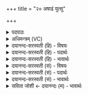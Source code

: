 +++
title = "२० अषाढं युत्सु"

+++
<details><summary>पदपाठः</summary>

अषा॑ढम्। यु॒त्स्विति॑ यु॒त्ऽसु। पृत॑नासु। पप्रि॑म्। स्व॒र्षाम्। स्वःसामिति॑ स्वः॒ऽसाम्। अ॒प्साम्। वृ॒जन॑स्य। गो॒पाम्। भ॒रे॒षु॒जामिति॑ भरेषु॒ऽजाम्। सु॒क्षि॒तिमिति॑ सुऽक्षि॒तिम्। सु॒श्रव॑स॒मिति॑ सु॒ऽश्रव॑सम्। जय॒न्तम्। त्वाम्। अनु॑ म॒दे॒म॒। सो॒म॒। २०।
</details>

<details><summary>अधिमन्त्रम् (VC)</summary>

- सोमो देवता
- गोतम ऋषिः
- निचृत्त्रिष्टुप्
- धैवतः
</details>

<details><summary>दयानन्द-सरस्वती (हि) - विषयः</summary>

अब राजधर्म विषय को अगले मन्त्र में कहा है ॥
</details>

<details><summary>दयानन्द-सरस्वती (हि) - पदार्थः</summary>

पदार्थान्वयभाषाः -  हे (सोम) समस्त ऐश्वर्य से युक्त राजन् वा सेनापते ! हम लोग जिन (युत्सु) युद्धों में (अषाढम्) असह्य (पृतनासु) मनुष्य की सेनाओं में (पप्रिम्) पूर्ण बल विद्यायुक्त वा रक्षक (स्वर्षाम्) सुख का सेवन करने वा (अप्साम्) जलों वा प्राणों को देनेवाले (वृजनस्य) बल के (गोपाम्) रक्षक (भरेषुजाम्) धारण करने योग्य संग्रामों में जीतनेवाले (सुक्षितिम्) पृथिवी के सुन्दर राज्यवाले (सुश्रवसम्) सुन्दर अन्न वा कीर्त्तियों से युक्त (जयन्तम्) शत्रुओं को जीतनेवाले (त्वाम्) आपको (अनु, मदेम) अनुमोदित करें ॥२० ॥
</details>

<details><summary>दयानन्द-सरस्वती (हि) - भावार्थः</summary>

भावार्थभाषाः -  जिस राजा वा सेनापति के उत्तम स्वभाव से राजपुरुष सेनाजन और प्रजापुरुष प्रसन्न रहें और जिनकी प्रसन्नता में राजा प्रसन्न हो, वहाँ दृढ़ विजय, उत्तम निश्चल ऐश्वर्य और अच्छी प्रतिष्ठा होती है ॥२० ॥
</details>

<details><summary>दयानन्द-सरस्वती (सं) - विषयः</summary>

अथ राजधर्मविषयमाह ॥
</details>

<details><summary>दयानन्द-सरस्वती (सं) - पदार्थः</summary>

पदार्थान्वयभाषाः -  हे सोम राजन् सेनापते वा ! वयं यं युत्स्वषाढं पृतनासु पप्रिं स्वर्षामप्सां वृजनस्य गोपां भरेषुजां सुक्षितिं सुश्रवसं जयन्तं त्वामनु मदेम ॥२० ॥
</details>

<details><summary>दयानन्द-सरस्वती (सं) - भावार्थः</summary>

भावार्थभाषाः -  यस्य राज्ञः सेनापतेर्वोत्तमस्वभावेन राजसेनाः प्रजाजनाः प्रीताः स्युर्येषु प्रीतेषु राजा प्रीतः स्यात्, तत्र ध्रुवो विजयो निश्चलं परमैश्वर्य्यं पुष्कला प्रतिष्ठा च भवति ॥२० ॥
</details>

<details><summary>सविता जोशी ← दयानन्दः (म) - भावार्थः</summary>

भावार्थभाषाः -  जे राजे व सेनापती उत्तम स्वभावाचे असतात, त्यांच्या स्वभावामुळे राजपुरुष, सेना व प्रजा प्रसन्न असतात आणि त्यांच्या प्रसन्नतेमुळे राजा प्रसन्न राहतो तेथे निश्चित विजय, ऐश्वर्य व प्रतिष्ठा प्राप्त होते.
</details>